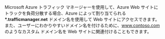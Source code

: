 Microsoft Azure トラフィック マネージャーを使用して、Azure Web サイトにトラックを負荷分散する場合、Azure によって割り当てられる **\*.trafficmanager.net** ドメイン名を使用して Web サイトにアクセスできます。また、ユーザーにわかりやすいドメイン名を付けるために、www.contoso.com のようなカスタム ドメイン名を Web サイトに関連付けることもできます。

